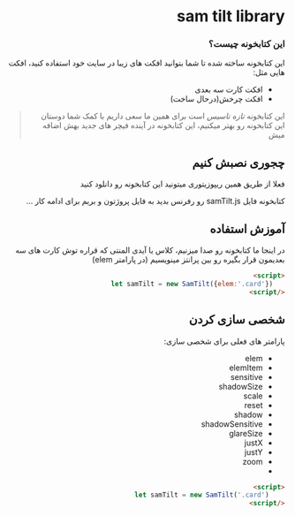  <div dir="rtl">
 
 # sam tilt library 
### این کتابخونه چیست؟

 این کتابخونه ساخته شده تا شما بتوانید افکت های زیبا در سایت خود استفاده کنید، افکت هایی مثل:

 - افکت کارت سه بعدی
 - افکت چرخش(درحال ساخت) 

> این کتابخونه *تازه تاسیس* است برای همین ما سعی داریم با کمک شما دوستان این کتابخونه رو بهتر میکنیم، این کتابخونه در آینده فیچر های جدید بهش اضافه میش
  
  ## چجوری نصبش کنیم
  
  فعلا از طریق همین ریپوزیتوری میتونید این کتابخونه رو دانلود کنید

  کتابخونه فایل samTilt.js رو رفرنس بدید به فایل پروژتون و بریم برای ادامه کار ...

  ## آموزش استفاده
 
 در اینجا ما کتابخونه رو صدا میزنیم، کلاس یا آیدی المنتی که قراره توش کارت های سه بعدیمون قرار بگیره رو بین پرانتز مینویسیم (در پارامتر elem)

   ```html
  <script>
      let samTilt = new SamTilt({elem:'.card'})
  </script>
  ```
  ## شخصی سازی کردن

پارامتر های فعلی برای شخصی سازی:

- elem
- elemItem
- sensitive
- shadowSize
- scale
- reset
- shadow
- shadowSensitive
- glareSize
- justX
- justY
- zoom
- 

  ```html
  <script>
      let samTilt = new SamTilt('.card')
  </script>
  ```
  </div>


 